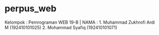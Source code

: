 # perpus_web
Kelompok : Pemrograman WEB 19-B | NAMA :  1. Muhammad Zukhrofi Ardi M (192410101025) 2. Mohammad Syafiq (192410101071)
